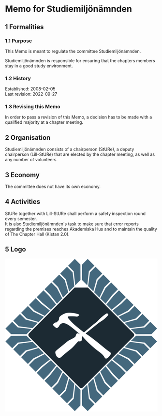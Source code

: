 # Memo for Studiemiljönämnden

## 1 Formalities

### 1.1 Purpose

This Memo is meant to regulate the committee Studiemiljönämnden.

Studiemiljönämnden is responsible for ensuring that the chapters members stay in a good study environment.

### 1.2 History

Established: 2008-02-05  
Last revision: 2022-09-27

### 1.3 Revising this Memo

In order to pass a revision of this Memo, a decision has to be made with a qualified majority at a chapter meeting.

## 2 Organisation

Studiemiljönämnden consists of a chairperson (StURe), a deputy chairperson (Lill-StURe) that are elected by the chapter meeting, as well as any number of volunteers.

## 3 Economy

The committee does not have its own economy.

## 4 Activities

StURe together with Lill-StURe shall perform a safety inspection round every semester.  
It is also Studiemiljönämnden's task to make sure that error reports regarding the premises reaches Akademiska Hus and to maintain the quality of The Chapter Hall (Kistan 2.0).

## 5 Logo
![SMN Logo](./img/logo-smn-1500px.png)
